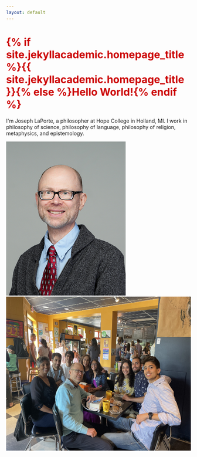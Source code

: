 ```yaml
---
layout: default
---
```


<h1 style="color: #cc0000;">{% if site.jekyllacademic.homepage_title %}{{ site.jekyllacademic.homepage_title }}{% else %}Hello World!{% endif %}</h1> 

I'm Joseph LaPorte, a philosopher at Hope College in Holland, MI. I work in philosophy of science, philosophy of language, philosophy of religion, metaphysics, and epistemology.

<img src="/assets/images/JosephLaporte.jpg" alt="A photo of me" height="420">
<img src="/assets/images/family.jpg" alt="A photo of myself with family" height="420">
